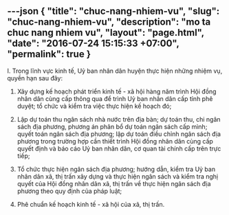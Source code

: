 ---json
{
    "title": "chuc-nang-nhiem-vu",
    "slug": "chuc-nang-nhiem-vu",
    "description": "mo ta chuc nang nhiem vu",
    "layout": "page.html",
    "date": "2016-07-24 15:15:33 +07:00",
    "permalink": true
}
---
I. Trong lĩnh vực kinh tế, Uỷ ban nhân dân huyện thực hiện những nhiệm vụ, quyền hạn sau đây:

1. Xây dựng kế hoạch phát triển kinh tế - xã hội hàng năm trình Hội đồng nhân dân cùng cấp thông qua để trình Uỷ ban nhân dân cấp tỉnh phê duyệt; tổ chức và kiểm tra việc thực hiện kế hoạch đó;

2. Lập dự toán thu ngân sách nhà nước trên địa bàn; dự toán thu, chi ngân sách địa phương, phương án phân bổ dự toán ngân sách cấp mình; quyết toán ngân sách địa phương; lập dự toán điều chỉnh ngân sách địa phương trong trường hợp cần thiết trình Hội đồng nhân dân cùng cấp quyết định và báo cáo Uỷ ban nhân dân, cơ quan tài chính cấp trên trực tiếp;

3. Tổ chức thực hiện ngân sách địa phương; hướng dẫn, kiểm tra Uỷ ban nhân dân xã, thị trấn xây dựng và thực hiện ngân sách và kiểm tra nghị quyết của Hội đồng nhân dân xã, thị trấn về thực hiện ngân sách địa phương theo quy định của pháp luật;

4. Phê chuẩn kế hoạch kinh tế - xã hội của xã, thị trấn.